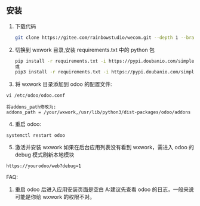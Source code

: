 ## 安装

1. 下载代码
   ```bash
   git clone https://gitee.com/rainbowstudio/wecom.git --depth 1 --branch 14.0 --single-branch wxwork
   ```
2. 切换到 wxwork 目录,安装 requirements.txt 中的 python 包
   ```bash
   pip install -r requirements.txt -i https://pypi.doubanio.com/simple
   或
   pip3 install -r requirements.txt -i https://pypi.doubanio.com/simple
   ```
3. 将 wxwork 目录添加到 odoo 的配置文件:

```
vi /etc/odoo/odoo.conf

将addons_path修改为:
addons_path = /your/wxwork,/usr/lib/python3/dist-packages/odoo/addons

```

4. 重启 odoo:

```
systemctl restart odoo
```

5. 激活并安装 wxwork
   如果在后台应用列表没有看到 wxwork，需进入 odoo 的 debug 模式刷新本地模块

```
https://yourodoo/web?debug=1
```

FAQ:

1. 重启 odoo 后进入应用安装页面是空白
   A:建议先查看 odoo 的日志，一般来说可能是你给 wxwork 的权限不对。
